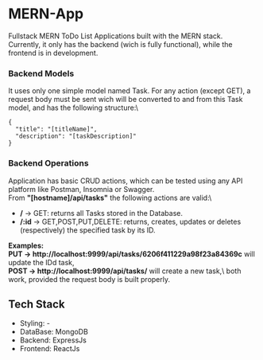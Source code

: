 # MERN-App
Fullstack MERN ToDo List Applications built with the MERN stack.\
Currently, it only has the backend (wich is fully functional), while the frontend is in development.

### Backend Models
It uses only one simple model named Task. For any action (except GET), a request body must be sent wich will be converted to and from this Task model, and has the following structure:\
```
{
  "title": "[titleName]",
  "description": "[taskDescription]"
}
```

### Backend Operations
Application has basic CRUD actions, which can be tested using any API platform like Postman, Insomnia or Swagger.\
From  **"[hostname]/api/tasks"** the following actions are valid:\
* **/** -> GET: returns all Tasks stored in the Database.
* **/:id** -> GET,POST,PUT,DELETE: returns, creates, updates or deletes (respectively) the specified task by its ID.

**Examples:** \
**PUT -> http://localhost:9999/api/tasks/6206f411229a98f23a84369c** will update the IDd task,\
**POST -> http://localhost:9999/api/tasks/** will create a new task,\ 
both work, provided the request body is built properly.


## Tech Stack
- Styling: -
- DataBase: MongoDB
- Backend: ExpressJs
- Frontend: ReactJs
